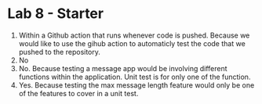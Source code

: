 # Lab 8 - Starter
1. Within a Github action that runs whenever code is pushed. Because we would like to use the gihub action to automaticly test the code that we pushed to the repository.
2. No
3. No. Because testing a message app would be involving different functions within the application. Unit test is for only one of the function.
4. Yes. Because testing the max message length feature would only be one of the features to cover in a unit test.